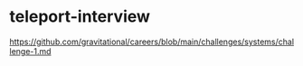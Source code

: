 # teleport-interview
https://github.com/gravitational/careers/blob/main/challenges/systems/challenge-1.md
